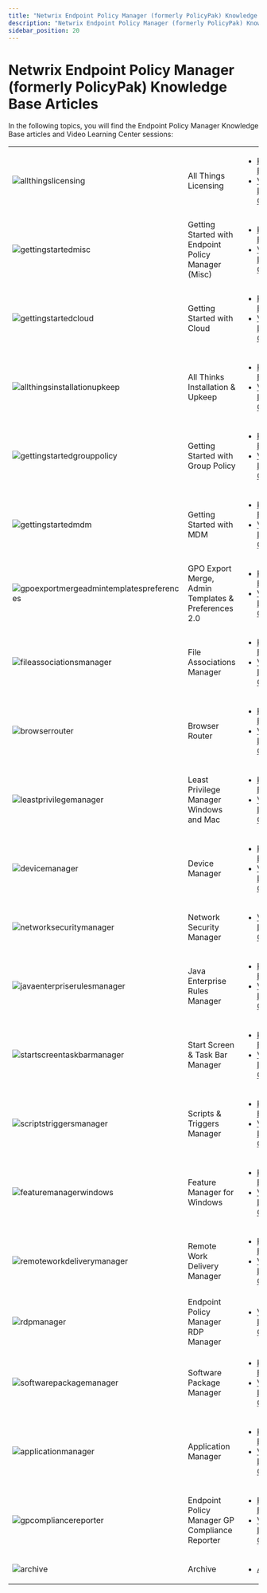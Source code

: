 ```yaml
---
title: "Netwrix Endpoint Policy Manager (formerly PolicyPak) Knowledge Base Articles"
description: "Netwrix Endpoint Policy Manager (formerly PolicyPak) Knowledge Base Articles"
sidebar_position: 20
---
```


# Netwrix Endpoint Policy Manager (formerly PolicyPak) Knowledge Base Articles

In the following topics, you will find the Endpoint Policy Manager Knowledge Base articles and Video
Learning Center sessions:

|                                                                                                                                                        |                                                     |                                                                                                                                                                                                                                                                                        |
| ------------------------------------------------------------------------------------------------------------------------------------------------------ | --------------------------------------------------- | -------------------------------------------------------------------------------------------------------------------------------------------------------------------------------------------------------------------------------------------------------------------------------------- |
| ![allthingslicensing](/images/endpointpolicymanager/allthingslicensing.webp)                                                                 | All Things Licensing                                | <ul><li>[Knowledge Base](/docs/endpointpolicymanager/knowledgebase/licensing/knowledgebase/knowledgebase.md)</li><li>[Video Learning Center](/docs/endpointpolicymanager/knowledgebase/licensing/videolearningcenter/videolearningcenter.md)</li></ul>                                 |
| ![gettingstartedmisc](/images/endpointpolicymanager/gettingstartedmisc.webp)                                                                 | Getting Started with Endpoint Policy Manager (Misc) | <ul><li>[Knowledge Base](/docs/endpointpolicymanager/knowledgebase/gettingstarted/knowledgebase/knowledgebase.md)</li><li>[Video Learning Center](/docs/endpointpolicymanager/knowledgebase/gettingstarted/videolearningcenter/videolearningcenter.md)</li></ul>                       |
| ![gettingstartedcloud](/images/endpointpolicymanager/gettingstartedcloud.webp)                                                               | Getting Started with Cloud                          | <ul><li>[Knowledge Base](/docs/endpointpolicymanager/knowledgebase/gettingstartedcloud/knowledgebase/knowledgebase.md)</li><li>[Video Learning Center](/docs/endpointpolicymanager/knowledgebase/gettingstartedcloud/videolearningcenter/videolearningcenter.md)</li></ul>             |
| ![allthingsinstallationupkeep](/images/endpointpolicymanager/allthingsinstallationupkeep.webp)                                               | All Thinks Installation & Upkeep                    | <ul><li>[Knowledge Base](/docs/endpointpolicymanager/knowledgebase/installation/knowledgebase/knowledgebase.md)</li><li>[Video Learning Center](/docs/endpointpolicymanager/knowledgebase/installation/videolearningcenter/videolearningcenter.md)</li></ul>                           |
| ![gettingstartedgrouppolicy](/images/endpointpolicymanager/gettingstartedmisc.webp)                                                          | Getting Started with Group Policy                   | <ul><li>[Knowledge Base](/docs/endpointpolicymanager/knowledgebase/gettingstartedgrouppolicy/knowledgebase/knowledgebase.md)</li><li>[Video Learning Center](/docs/endpointpolicymanager/knowledgebase/gettingstartedgrouppolicy/videolearningcenter/videolearningcenter.md)</li></ul> |
| ![gettingstartedmdm](/images/endpointpolicymanager/gettingstartedmdm.webp)                                                                   | Getting Started with MDM                            | <ul><li>[Knowledge Base](/docs/endpointpolicymanager/knowledgebase/gettingstartedmdm/knowledgebase/knowledgebase.md)</li><li>[Video Learning Center](/docs/endpointpolicymanager/knowledgebase/gettingstartedmdm/videolearningcenter/videolearningcenter.md)</li></ul>                 |
| ![gpoexportmergeadmintemplatespreferences](/images/endpointpolicymanager/gpoexportmergeadmintemplatespreferences.webp)                       | GPO Export Merge, Admin Templates & Preferences 2.0 | <ul><li>[Knowledge Base](/docs/endpointpolicymanager/knowledgebase/gpoexportmerge/knowledgebase/knowledgebase.md)</li><li>[Video Learning Center](/docs/endpointpolicymanager/knowledgebase/gpoexportmerge/videolearningcenter/videolearningcenter.md)</li></ul>                       |
| ![fileassociationsmanager](/images/endpointpolicymanager/fileassociationsmanager.webp)                                                       | File Associations Manager                           | <ul><li>[Knowledge Base](/docs/endpointpolicymanager/fileassociationsmanager/knowledgebase/knowledgebase.md)</li><li>[Video Learning Center](/docs/endpointpolicymanager/fileassociationsmanager/videolearningcenter/videolearningcenter.md)</li></ul>     |
| ![browserrouter](/images/endpointpolicymanager/browserrouter.webp)                                                                           | Browser Router                                      | <ul><li>[Knowledge Base](/docs/endpointpolicymanager/browserrouter/knowledgebase/knowledgebase.md)</li><li>[Video Learning Center](/docs/endpointpolicymanager/browserrouter/videolearningcenter/videolearningcenter.md)</li></ul>                         |
| ![leastprivilegemanager](/images/endpointpolicymanager/leastprivilegemanager.webp)                                                           | Least Privilege Manager Windows and Mac             | <ul><li>[Knowledge Base](/docs/endpointpolicymanager/knowledgebase/leastprivilegemanager/knowledgebase/knowledgebase.md)</li><li>[Video Learning Center](/docs/endpointpolicymanager/knowledgebase/leastprivilegemanager/videolearningcenter/videolearningcenter.md)</li></ul>         |
| ![devicemanager](/images/endpointpolicymanager/devicemanager.webp)                                                                           | Device Manager                                      | <ul><li>[Knowledge Base](/docs/endpointpolicymanager/devicemanager/knowledgebase/knowledgebase.md)</li><li>[Video Learning Center](/docs/endpointpolicymanager/devicemanager/videolearningcenter/videolearningcenter.md)</li></ul>                         |
| ![networksecuritymanager](/images/endpointpolicymanager/networksecuritymanager.webp)                                                         | Network Security Manager                            | <ul><li>[Video Learning Center](/docs/endpointpolicymanager/knowledgebase/networksecuritymanager/videolearningcenter/videolearningcenter.md)</li></ul>                                                                                                                                 |
| ![javaenterpriserulesmanager](/images/endpointpolicymanager/javaenterpriserulesmanager.webp)                                                 | Java Enterprise Rules Manager                       | <ul><li>[Knowledge Base](/docs/endpointpolicymanager/knowledgebase/javaenterpriserules/knowledgebase/knowledgebase.md)</li><li>[Video Learning Center](/docs/endpointpolicymanager/knowledgebase/javaenterpriserules/videolearningcenter/videolearningcenter.md)</li></ul>             |
| ![startscreentaskbarmanager](/images/endpointpolicymanager/startscreentaskbarmanager.webp)                                                   | Start Screen & Task Bar Manager                     | <ul><li>[Knowledge Base](/docs/endpointpolicymanager/knowledgebase/startscreenandtaskbar/knowledgebase/knowledgebase.md)</li><li>[Video Learning Center](/docs/endpointpolicymanager/knowledgebase/startscreenandtaskbar/videolearningcenter/videolearningcenter.md)</li></ul>         |
| ![scriptstriggersmanager](/images/endpointpolicymanager/scriptstriggersmanager.webp)                                                         | Scripts & Triggers Manager                          | <ul><li>[Knowledge Base](/docs/endpointpolicymanager/scriptstriggers/knowledgebase/knowledgebase.md)</li><li>[Video Learning Center](/docs/endpointpolicymanager/scriptstriggers/videolearningcenter/videolearningcenter.md)</li></ul>                     |
| ![featuremanagerwindows](/images/endpointpolicymanager/featuremanagerwindows.webp)                                                           | Feature Manager for Windows                         | <ul><li>[Knowledge Base](/docs/endpointpolicymanager/knowledgebase/featuremanager/knowledgebase/knowledgebase.md)</li><li>[Video Learning Center](/docs/endpointpolicymanager/knowledgebase/featuremanager/videolearningcenter/videolearningcenter.md)</li></ul>                       |
| ![remoteworkdeliverymanager](/images/endpointpolicymanager/remoteworkdeliverymanager.webp)                                                   | Remote Work Delivery Manager                        | <ul><li>[Knowledge Base](/docs/endpointpolicymanager/knowledgebase/remoteworkdelivery/knowledgebase/knowledgebase.md)</li><li>[Video Learning Center](/docs/endpointpolicymanager/knowledgebase/remoteworkdelivery/videolearningcenter/videolearningcenter.md)</li></ul>               |
| ![rdpmanager](/images/endpointpolicymanager/rdpmanager.webp)                                                                                 | Endpoint Policy Manager RDP Manager                 | <ul><li>[Video Learning Center](/docs/endpointpolicymanager/knowledgebase/endpointpolicyrdp/videolearningcenter/videolearningcenter.md)</li></ul>                                                                                                                                      |
| ![softwarepackagemanager](/images/endpointpolicymanager/softwarepackagemanager.webp)                                                         | Software Package Manager                            | <ul><li>[Knowledge Base](/docs/endpointpolicymanager/knowledgebase/softwarepackage/knowledgebase/knowledgebase.md)</li><li>[Video Learning Center](/docs/endpointpolicymanager/knowledgebase/softwarepackage/videolearningcenter/videolearningcenter.md)</li></ul>                     |
| ![applicationmanager](/images/endpointpolicymanager/applicationmanager.webp)                                                                 | Application Manager                                 | <ul><li>[Knowledge Base](/docs/endpointpolicymanager/knowledgebase/applicationmanager/knowledgebase/knowledgebase.md)</li><li>[Video Learning Center](/docs/endpointpolicymanager/knowledgebase/applicationmanager/videolearningcenter/videolearningcenter.md)</li></ul>               |
| ![gpcompliancereporter](/images/endpointpolicymanager/gpcompliancereporter.webp)                                                             | Endpoint Policy Manager GP Compliance Reporter      | <ul><li>[Knowledge Base](/docs/endpointpolicymanager/knowledgebase/gpcompliancereporter/knowledgebase/knowledgebase.md)</li><li>[Video Learning Center](/docs/endpointpolicymanager/knowledgebase/gpcompliancereporter/videolearningcenter/videolearningcenter.md)</li></ul>           |
| ![archive](/images/endpointpolicymanager/archive.webp)                                                                                       | Archive                                             | <ul><li>[Archive](/docs/endpointpolicymanager/knowledgebase/archive/overview.md)</li></ul>                                                                                                                                                                                             |
